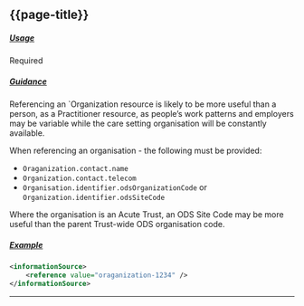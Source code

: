 ## {{page-title}}

<h5><ins>Usage</ins></h5>

<span class="mro-circle required" title="Required"></span> Required


<h5><ins>Guidance</ins></h5>

Referencing an `Organization resource is likely to be more useful than a person, as a Practitioner resource, as people’s work patterns and employers may be variable while the care setting organisation will be constantly available.

When referencing an organisation - the following must be provided:

- `Oraganization.contact.name`
- `Organization.contact.telecom`
- `Organisation.identifier.odsOrganizationCode` or `Organization.identifier.odsSiteCode`

Where the organisation is an Acute Trust, an ODS Site Code may be more useful than the parent Trust-wide ODS organisation code.


<h5><ins>Example</ins></h5>

```xml
<informationSource>
    <reference value="oraganization-1234" />
</informationSource>
```

---